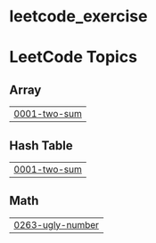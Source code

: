 # leetcode_exercise
<!---LeetCode Topics Start-->
# LeetCode Topics
## Array
|  |
| ------- |
| [0001-two-sum](https://github.com/bankptrk/leetcode_exercise/tree/master/0001-two-sum) |
## Hash Table
|  |
| ------- |
| [0001-two-sum](https://github.com/bankptrk/leetcode_exercise/tree/master/0001-two-sum) |
## Math
|  |
| ------- |
| [0263-ugly-number](https://github.com/bankptrk/leetcode_exercise/tree/master/0263-ugly-number) |
<!---LeetCode Topics End-->
